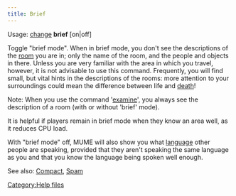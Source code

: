 ```yaml
---
title: Brief
---
```


Usage: [change](change "wikilink") **brief** \[on\|off\]

Toggle "brief mode". When in brief mode, you don't see the descriptions
of the [room](room "wikilink") you are in; only the name of the room,
and the people and objects in there. Unless you are very familiar with
the area in which you travel, however, it is not advisable to use this
command. Frequently, you will find small, but vital hints in the
descriptions of the rooms: more attention to your surroundings could
mean the difference between life and [death](death_trap "wikilink")!

Note: When you use the command '[examine](examine "wikilink")', you
always see the description of a room (with or without 'brief' mode).

It is helpful if players remain in brief mode when they know an area
well, as it reduces CPU load.

With "brief mode" off, MUME will also show you what
[language](language "wikilink") other people are speaking, provided that
they aren't speaking the same language as you and that you know the
language being spoken well enough.

See also: [Compact](Compact "wikilink"), [Spam](Spam "wikilink")

[Category:Help files](Category:Help_files "wikilink")